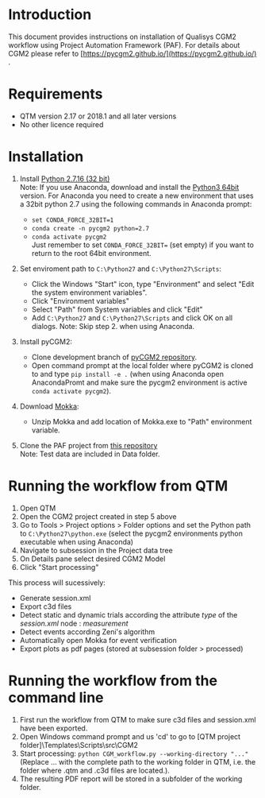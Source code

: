 # Introduction

This document provides instructions on installation of Qualisys CGM2 workflow using Project Automation Framework (PAF).
For details about CGM2 please refer to [https://pycgm2.github.io/](https://pycgm2.github.io/) .

# Requirements

- QTM version 2.17 or 2018.1 and all later versions
- No other licence required 

# Installation

1. Install [Python 2.7.16 (32 bit)](https://www.python.org/ftp/python/2.7.16/python-2.7.16.msi)   
  Note: If you use Anaconda, download and install the [Python3 64bit](https://www.anaconda.com/distribution/) version.
  For Anaconda you need to create a new environment that uses a 32bit python 2.7 using the following commands in Anaconda prompt:  
    - `set CONDA_FORCE_32BIT=1`  
    - `conda create -n pycgm2 python=2.7`  
    - `conda activate pycgm2`  
    Just remember to set `CONDA_FORCE_32BIT=` (set empty) if you want to return to the root 64bit environment.

2. Set enviroment path to `C:\Python27` and `C:\Python27\Scripts`:
    - Click the Windows "Start" icon, type "Environment" and select "Edit the system environment variables".
    - Click "Environment variables"
    - Select "Path" from System variables and click "Edit"
    - Add `C:\Python27` and `C:\Python27\Scripts` and click OK on all dialogs.
    Note: Skip step 2. when using Anaconda.

3. Install pyCGM2:
    - Clone  development branch of [pyCGM2 repository](https://github.com/pyCGM2/pyCGM2/tree/development).
    - Open command prompt at the local folder where pyCGM2 is cloned to and type `pip install -e .` (when using Anaconda open AnacondaPromt and make sure the pycgm2 environment is active `conda activate pycgm2`).

4. Download [Mokka](https://storage.googleapis.com/google-code-archive-downloads/v2/code.google.com/b-tk/Mokka-0.6.2_win64.zip):
    - Unzip Mokka and add location of Mokka.exe to "Path" environment variable.

5. Clone the PAF project from [this repository](https://github.com/qualisys/qualisys_CGM2_workflow)   
    Note: Test data are included in Data folder.

# Running the workflow from QTM

1. Open QTM
2. Open the CGM2 project created in step 5 above
3. Go to Tools > Project options > Folder options and set the Python path to `C:\Python27\python.exe` (select the pycgm2 environments python executable when using Anaconda)
4. Navigate to subsession in the Project data tree
5. On Details pane select desired CGM2 Model
6. Click "Start processing"

This process will sucessively:  
  - Generate session.xml
  - Export c3d files
  - Detect static and dynamic trials according the attribute *type* of the *session.xml* node : *measurement*
  - Detect events according Zeni's algorithm 
  - Automatically open Mokka for event verification
  - Export plots as pdf pages (stored at subsession folder > processed)

# Running the workflow from the command line

1. First run the workflow from QTM to make sure c3d files and session.xml have been exported.
2. Open Windows command prompt and us 'cd' to go to [QTM project folder]\Templates\Scripts\src\CGM2
3. Start processing: `python CGM_workflow.py --working-directory "..."` (Replace ... with the complete path to the working folder in QTM, i.e. the folder where .qtm and .c3d files are located.).
4. The resulting PDF report will be stored in a subfolder of the working folder.
